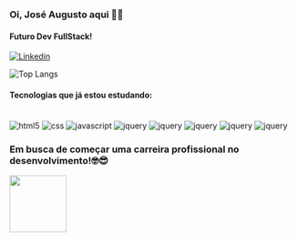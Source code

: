 ### Oi, José Augusto aqui 👋😆
#### Futuro Dev FullStack!

[![Linkedin](https://img.shields.io/badge/LinkedIn-0077B5?style=for-the-badge&logo=linkedin&logoColor=white)](https://www.linkedin.com/feed/) 

![Top Langs](https://github-readme-stats.vercel.app/api/top-langs/?username=guttoprogrammer&layout=compact)



#### Tecnologias que já estou estudando:
<div style="display: inline-block"></br>
    <img align="center" alt="html5" src="https://img.shields.io/badge/HTML5-E34F26?style=for-the-badge&logo=html5&logoColor=white">
    <img align="center" alt="css" src="https://img.shields.io/badge/CSS3-1572B6?style=for-the-badge&logo=css3&logoColor=white">
    <img align="center" alt="javascript" src="https://img.shields.io/badge/JavaScript-F7DF1E?style=for-the-badge&logo=javascript&logoColor=black">
    <img align="center" alt="jquery" src="https://img.shields.io/badge/jQuery-0769AD?style=for-the-badge&logo=jquery&logoColor=white">
    <img align="center" alt="jquery" src="https://img.shields.io/badge/Bootstrap-563D7C?style=for-the-badge&logo=bootstrap&logoColor=white">
    <img align="center" alt="jquery" src="https://img.shields.io/badge/SASS-hotpink.svg?style=for-the-badge&logo=SASS&logoColor=white">
    <img align="center" alt="jquery" src="https://img.shields.io/badge/GULP-%23CF4647.svg?style=for-the-badge&logo=gulp&logoColor=white">
    <img align="center" alt="jquery" src="https://img.shields.io/badge/less-2B4C80?style=for-the-badge&logo=less&logoColor=white">
</div>

### Em busca de começar uma carreira profissional no desenvolvimento!🤓😎 
<img align="center" alt="" width="100px" margin="20px" src="https://media.tenor.com/Vl-4HkJxQecAAAAi/vortex-ex.gif">




